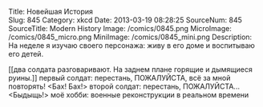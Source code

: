 Title: Новейшая История   
Slug: 845 
Category: xkcd 
Date: 2013-03-19 08:28:25 
SourceNum: 845 
SourceTitle: Modern History 
Image: /comics/0845.png 
MicroImage: /comics/0845_micro.png 
MiniImage: /comics/0845_mini.png 
Description: На неделе я изучаю своего персонажа: живу в его доме и воспитываю его детей. 

[[два солдата разговаривают. На заднем плане горящие и дымящиеся руины.]]
первый солдат: перестань, ПОЖАЛУЙСТА, всё за мной повторять!
<Бах! Бах!>
второй солдат: перестань, ПОЖАЛУЙСТА...
<Быдыщь!>
моё хобби: военные реконструкции в реальном времени